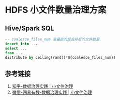 # HDFS 小文件数量治理方案





## Hive/Spark SQL

```sql
-- coalesce_files_num 变量指的是合并后的文件数量
insert into ...
select ...
from ...
distribute by ceiling(rand()*${coalesce_files_num})
```

## 参考链接
1. [知乎-数据治理实践 | 小文件治理](https://zhuanlan.zhihu.com/p/626957276)
2. [微信-网易有数-数据治理实践 | 小文件治理](https://mp.weixin.qq.com/s/HDxAGhGIPvXF38wPiXZ7xg)